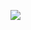 ﻿[![](https://www.herokucdn.com/deploy/button.png)](https://heroku.com/deploy?template=https://github.com/qwer144/asgrdfg.git)
